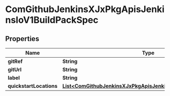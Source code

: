 
# ComGithubJenkinsXJxPkgApisJenkinsIoV1BuildPackSpec

## Properties
Name | Type | Description | Notes
------------ | ------------- | ------------- | -------------
**gitRef** | **String** |  |  [optional]
**gitUrl** | **String** |  |  [optional]
**label** | **String** |  |  [optional]
**quickstartLocations** | [**List&lt;ComGithubJenkinsXJxPkgApisJenkinsIoV1QuickStartLocation&gt;**](ComGithubJenkinsXJxPkgApisJenkinsIoV1QuickStartLocation.md) |  |  [optional]



